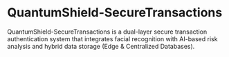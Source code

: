 # QuantumShield-SecureTransactions
QuantumShield-SecureTransactions is a dual-layer secure transaction authentication system that integrates facial recognition with AI-based risk analysis and hybrid data storage (Edge &amp; Centralized Databases).
